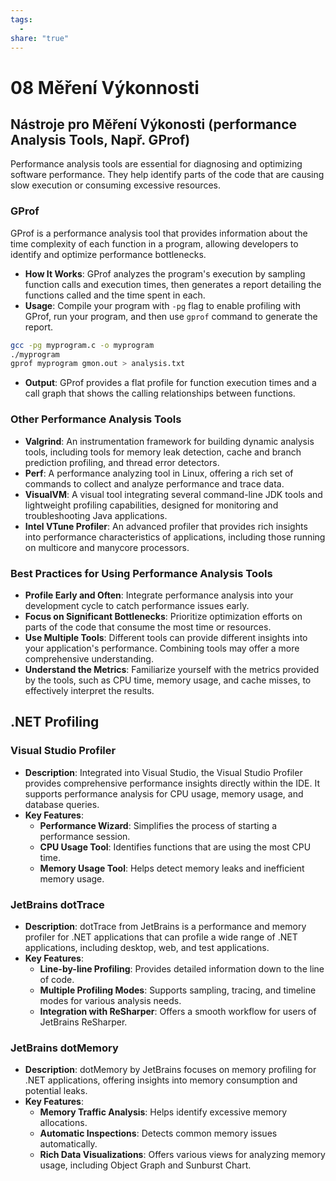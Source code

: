 ```yaml
---
tags:
  - 
share: "true"
---
```


# 08 Měření Výkonnosti

## Nástroje pro Měření Výkonosti (performance Analysis Tools, Např. GProf)

Performance analysis tools are essential for diagnosing and optimizing software performance. They help identify parts of the code that are causing slow execution or consuming excessive resources.

### GProf

GProf is a performance analysis tool that provides information about the time complexity of each function in a program, allowing developers to identify and optimize performance bottlenecks.

- **How It Works**: GProf analyzes the program's execution by sampling function calls and execution times, then generates a report detailing the functions called and the time spent in each.
- **Usage**: Compile your program with `-pg` flag to enable profiling with GProf, run your program, and then use `gprof` command to generate the report.

```bash
gcc -pg myprogram.c -o myprogram
./myprogram
gprof myprogram gmon.out > analysis.txt
```

- **Output**: GProf provides a flat profile for function execution times and a call graph that shows the calling relationships between functions.

### Other Performance Analysis Tools

- **Valgrind**: An instrumentation framework for building dynamic analysis tools, including tools for memory leak detection, cache and branch prediction profiling, and thread error detectors.
- **Perf**: A performance analyzing tool in Linux, offering a rich set of commands to collect and analyze performance and trace data.
- **VisualVM**: A visual tool integrating several command-line JDK tools and lightweight profiling capabilities, designed for monitoring and troubleshooting Java applications.
- **Intel VTune Profiler**: An advanced profiler that provides rich insights into performance characteristics of applications, including those running on multicore and manycore processors.

### Best Practices for Using Performance Analysis Tools

- **Profile Early and Often**: Integrate performance analysis into your development cycle to catch performance issues early.
- **Focus on Significant Bottlenecks**: Prioritize optimization efforts on parts of the code that consume the most time or resources.
- **Use Multiple Tools**: Different tools can provide different insights into your application's performance. Combining tools may offer a more comprehensive understanding.
- **Understand the Metrics**: Familiarize yourself with the metrics provided by the tools, such as CPU time, memory usage, and cache misses, to effectively interpret the results.

## .NET Profiling

### Visual Studio Profiler

- **Description**: Integrated into Visual Studio, the Visual Studio Profiler provides comprehensive performance insights directly within the IDE. It supports performance analysis for CPU usage, memory usage, and database queries.
- **Key Features**:
    - **Performance Wizard**: Simplifies the process of starting a performance session.
    - **CPU Usage Tool**: Identifies functions that are using the most CPU time.
    - **Memory Usage Tool**: Helps detect memory leaks and inefficient memory usage.

### JetBrains dotTrace

- **Description**: dotTrace from JetBrains is a performance and memory profiler for .NET applications that can profile a wide range of .NET applications, including desktop, web, and test applications.
- **Key Features**:
    - **Line-by-line Profiling**: Provides detailed information down to the line of code.
    - **Multiple Profiling Modes**: Supports sampling, tracing, and timeline modes for various analysis needs.
    - **Integration with ReSharper**: Offers a smooth workflow for users of JetBrains ReSharper.

### JetBrains dotMemory

- **Description**: dotMemory by JetBrains focuses on memory profiling for .NET applications, offering insights into memory consumption and potential leaks.
- **Key Features**:
    - **Memory Traffic Analysis**: Helps identify excessive memory allocations.
    - **Automatic Inspections**: Detects common memory issues automatically.
    - **Rich Data Visualizations**: Offers various views for analyzing memory usage, including Object Graph and Sunburst Chart.